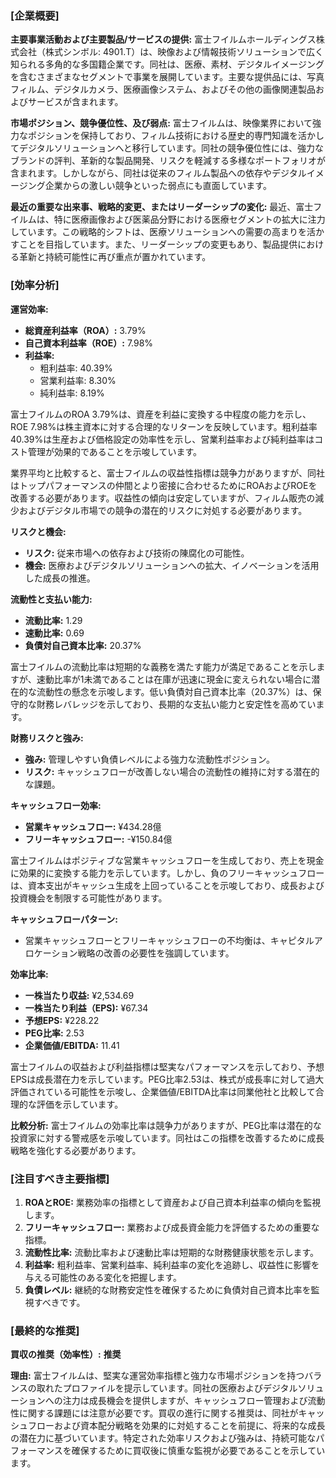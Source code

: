 ### [企業概要]

**主要事業活動および主要製品/サービスの提供:**
富士フイルムホールディングス株式会社（株式シンボル: 4901.T）は、映像および情報技術ソリューションで広く知られる多角的な多国籍企業です。同社は、医療、素材、デジタルイメージングを含むさまざまなセグメントで事業を展開しています。主要な提供品には、写真フィルム、デジタルカメラ、医療画像システム、およびその他の画像関連製品およびサービスが含まれます。

**市場ポジション、競争優位性、及び弱点:**
富士フイルムは、映像業界において強力なポジションを保持しており、フィルム技術における歴史的専門知識を活かしてデジタルソリューションへと移行しています。同社の競争優位性には、強力なブランドの評判、革新的な製品開発、リスクを軽減する多様なポートフォリオが含まれます。しかしながら、同社は従来のフィルム製品への依存やデジタルイメージング企業からの激しい競争といった弱点にも直面しています。

**最近の重要な出来事、戦略的変更、またはリーダーシップの変化:**
最近、富士フイルムは、特に医療画像および医薬品分野における医療セグメントの拡大に注力しています。この戦略的シフトは、医療ソリューションへの需要の高まりを活かすことを目指しています。また、リーダーシップの変更もあり、製品提供における革新と持続可能性に再び重点が置かれています。

### [効率分析]

**運営効率:**
- **総資産利益率（ROA）:** 3.79%
- **自己資本利益率（ROE）:** 7.98%
- **利益率:**
  - 粗利益率: 40.39%
  - 営業利益率: 8.30%
  - 純利益率: 8.19%

富士フイルムのROA 3.79%は、資産を利益に変換する中程度の能力を示し、ROE 7.98%は株主資本に対する合理的なリターンを反映しています。粗利益率40.39%は生産および価格設定の効率性を示し、営業利益率および純利益率はコスト管理が効果的であることを示唆しています。

業界平均と比較すると、富士フイルムの収益性指標は競争力がありますが、同社はトップパフォーマンスの仲間とより密接に合わせるためにROAおよびROEを改善する必要があります。収益性の傾向は安定していますが、フィルム販売の減少およびデジタル市場での競争の潜在的リスクに対処する必要があります。

**リスクと機会:**
- **リスク:** 従来市場への依存および技術の陳腐化の可能性。
- **機会:** 医療およびデジタルソリューションへの拡大、イノベーションを活用した成長の推進。

**流動性と支払い能力:**
- **流動比率:** 1.29
- **速動比率:** 0.69
- **負債対自己資本比率:** 20.37%

富士フイルムの流動比率は短期的な義務を満たす能力が満足であることを示しますが、速動比率が1未満であることは在庫が迅速に現金に変えられない場合に潜在的な流動性の懸念を示唆します。低い負債対自己資本比率（20.37%）は、保守的な財務レバレッジを示しており、長期的な支払い能力と安定性を高めています。

**財務リスクと強み:**
- **強み:** 管理しやすい負債レベルによる強力な流動性ポジション。
- **リスク:** キャッシュフローが改善しない場合の流動性の維持に対する潜在的な課題。

**キャッシュフロー効率:**
- **営業キャッシュフロー:** ¥434.28億
- **フリーキャッシュフロー:** -¥150.84億

富士フイルムはポジティブな営業キャッシュフローを生成しており、売上を現金に効果的に変換する能力を示しています。しかし、負のフリーキャッシュフローは、資本支出がキャッシュ生成を上回っていることを示唆しており、成長および投資機会を制限する可能性があります。

**キャッシュフローパターン:**
- 営業キャッシュフローとフリーキャッシュフローの不均衡は、キャピタルアロケーション戦略の改善の必要性を強調しています。

**効率比率:**
- **一株当たり収益:** ¥2,534.69
- **一株当たり利益（EPS):** ¥67.34
- **予想EPS:** ¥228.22
- **PEG比率:** 2.53
- **企業価値/EBITDA:** 11.41

富士フイルムの収益および利益指標は堅実なパフォーマンスを示しており、予想EPSは成長潜在力を示しています。PEG比率2.53は、株式が成長率に対して過大評価されている可能性を示唆し、企業価値/EBITDA比率は同業他社と比較して合理的な評価を示しています。

**比較分析:**
富士フイルムの効率比率は競争力がありますが、PEG比率は潜在的な投資家に対する警戒感を示唆しています。同社はこの指標を改善するために成長戦略を強化する必要があります。

### [注目すべき主要指標]
1. **ROAとROE:** 業務効率の指標として資産および自己資本利益率の傾向を監視します。
2. **フリーキャッシュフロー:** 業務および成長資金能力を評価するための重要な指標。
3. **流動性比率:** 流動比率および速動比率は短期的な財務健康状態を示します。
4. **利益率:** 粗利益率、営業利益率、純利益率の変化を追跡し、収益性に影響を与える可能性のある変化を把握します。
5. **負債レベル:** 継続的な財務安定性を確保するために負債対自己資本比率を監視すべきです。

### [最終的な推奨]
**買収の推奨（効率性）:** **推奨**

**理由:**
富士フイルムは、堅実な運営効率指標と強力な市場ポジションを持つバランスの取れたプロファイルを提示しています。同社の医療およびデジタルソリューションへの注力は成長機会を提供しますが、キャッシュフロー管理および流動性に関する課題には注意が必要です。買収の進行に関する推奨は、同社がキャッシュフローおよび資本配分戦略を効果的に対処することを前提に、将来的な成長の潜在力に基づいています。特定された効率リスクおよび強みは、持続可能なパフォーマンスを確保するために買収後に慎重な監視が必要であることを示しています。